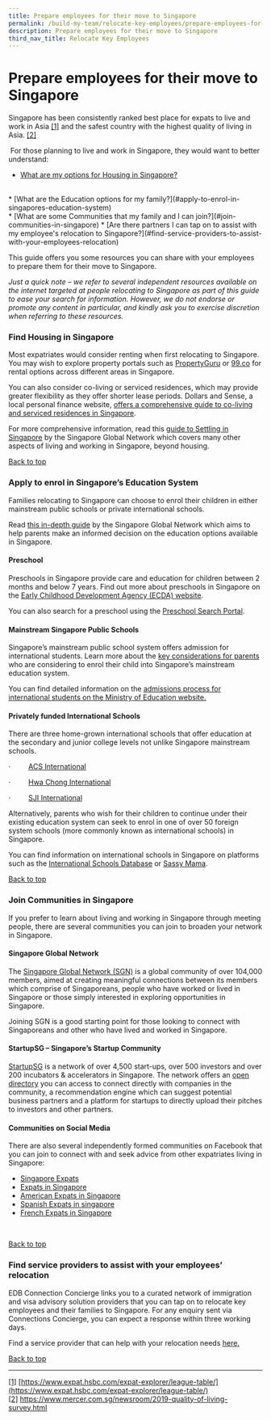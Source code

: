 ```yaml
---
title: Prepare employees for their move to Singapore
permalink: /build-my-team/relocate-key-employees/prepare-employees-for-move-to-sg/
description: Prepare employees for their move to Singapore
third_nav_title: Relocate Key Employees
---
```

# Prepare employees for their move to Singapore


Singapore has been consistently ranked best place for expats to live and work in Asia [\[1\]](#_ftn1) and the safest country with the highest quality of living in Asia. [\[2\]](#_ftn2)

&nbsp;For those planning to live and work in Singapore, they would want to better understand:

* [What are my options for Housing in Singapore?](#find-housing-in-singapore)
<br>
* [What are the Education options for my family?](#apply-to-enrol-in-singapores-education-system)<br>
* [What are some Communities that my family and I can join?](#join-communities-in-singapore)
* [Are there partners I can tap on to assist with my employee's relocation to Singapore?](#find-service-providers-to-assist-with-your-employees-relocation)

This guide offers you some resources you can share with your employees to prepare them for their move to Singapore.

_Just a quick note – we refer to several independent resources available on the internet targeted at people relocating to Singapore as part of this guide to ease your search for information. However, we do not endorse or promote any content in particular, and kindly ask you to exercise discretion when referring to these resources._

### Find Housing in Singapore

Most expatriates would consider renting when first relocating to Singapore. You may wish to explore property portals such as [PropertyGuru](https://www.propertyguru.com.sg/) or [99.co](https://www.99.co/) for rental options across different areas in Singapore.

You can also consider co-living or serviced residences, which may provide greater flexibility as they offer shorter lease periods. Dollars and Sense, a local personal finance website, [offers a comprehensive guide to co-living and serviced residences in Singapore](https://dollarsandsense.sg/price-guide-co-living-spaces-serviced-apartments/).

For more comprehensive information, read this [guide to Settling in Singapore](https://singaporeglobalnetwork.gov.sg/guides/settling-in-sg/) by the Singapore Global Network which covers many other aspects of living and working in Singapore, beyond housing.

[Back to top](#prepare-employees-for-their-move-to-singapore)

### Apply to enrol in Singapore’s Education System

Families relocating to Singapore can choose to enrol their children in either mainstream public schools or private international schools.

Read [this in-depth guide](https://singaporeglobalnetwork.gov.sg/guides/education-in-sg/) by the Singapore Global Network which aims to help parents make an informed decision on the education options available in Singapore.

#### Preschool

Preschools in Singapore provide care and education for children between 2 months and below 7 years. Find out more about preschools in Singapore on the [Early Childhood Development Agency (ECDA) website](https://www.ecda.gov.sg/parents/choosing-a-preschool/choosing-a-preschool-for-your-child).

You can also search for a preschool using the [Preschool Search Portal](https://go.gov.sg/ecda-psp).

#### Mainstream Singapore Public Schools

Singapore’s mainstream public school system offers admission for international students. Learn more about the [key considerations for parents](https://www.moe.gov.sg/international-students/studying-in-singapore) who are considering to enrol their child into Singapore’s mainstream education system.

You can find detailed information on the [admissions process for international students on the Ministry of Education website.](https://www.moe.gov.sg/international-students/admission)

#### Privately funded International Schools

There are three home-grown international schools that offer education at the secondary and junior college levels not unlike Singapore mainstream schools.

·&nbsp;&nbsp;&nbsp;&nbsp;&nbsp;&nbsp;&nbsp;&nbsp; [ACS International](http://www.acsinternational.com.sg/)&nbsp;

·&nbsp;&nbsp;&nbsp;&nbsp;&nbsp;&nbsp;&nbsp;&nbsp; [Hwa Chong International](http://www.hcis.edu.sg/)&nbsp;

·&nbsp;&nbsp;&nbsp;&nbsp;&nbsp;&nbsp;&nbsp;&nbsp; [SJI International](http://www.sji-international.com.sg/)

Alternatively, parents who wish for their children to continue under their existing education system can seek to enrol in one of over 50 foreign system schools (more commonly known as international schools) in Singapore.

You can find information on international schools in Singapore on platforms such as the [International Schools Database](https://www.international-schools-database.com/in/singapore) or [Sassy Mama](https://www.sassymamasg.com/schools-guide/).

[Back to top](#prepare-employees-for-their-move-to-singapore)

### Join Communities in Singapore

If you prefer to learn about living and working in Singapore through meeting people, there are several communities you can join to broaden your network in Singapore.

#### Singapore Global Network

The [Singapore Global Network (SGN)](https://singaporeglobalnetwork.gov.sg) is a global community of over 104,000 members, aimed at creating meaningful connections between its members which comprise of Singaporeans, people who have worked or lived in Singapore or those simply interested in exploring opportunities in Singapore.

Joining SGN is a good starting point for those looking to connect with Singaporeans and other who have lived and worked in Singapore.

#### StartupSG – Singapore’s Startup Community

[StartupSG](https://www.startupsg.gov.sg/) is a network of over 4,500 start-ups, over 500 investors and over 200 incubators &amp; accelerators in Singapore. The network offers an [open directory](https://www.startupsg.gov.sg/directory/startups/) you can access to connect directly with companies in the community, a recommendation engine which can suggest potential business partners and a platform for startups to directly upload their pitches to investors and other partners.

#### Communities on Social Media

There are also several independently formed communities on Facebook that you can join to connect with and seek advice from other expatriates living in Singapore:

* <a href="https://www.facebook.com/groups/singaporeexpatscom">Singapore Expats</a>   
* <a href="https://www.facebook.com/groups/124648157604640">Expats in Singapore</a><br>
* <a href="https://www.facebook.com/groups/americansinsingapore">American Expats in Singapore</a><br>
* <a href="https://www.facebook.com/groups/spanishinsingapore/">Spanish Expats in singapore</a><br>
* <a href="https://www.facebook.com/groups/frenchinsingapore/">French Expats in Singapore</a>

<br>

[Back to top](#prepare-employees-for-their-move-to-singapore)
	
### Find service providers to assist with your employees’ relocation

EDB Connection Concierge links you to a curated network of immigration and visa advisory solution providers that you can tap on to relocate key employees and their families to Singapore. For any enquiry sent via Connections Concierge, you can expect a response within three working days.

Find a service provider that can help with your relocation needs [here](https://www.edb.gov.sg/connections-concierge/service-providers.html?tab=general-service-providers&amp;servicecategory=recruitment&amp;hrsolutions)[.](https://www.edb.gov.sg/connections-concierge/service-providers.html?tab=general-service-providers&amp;servicecategory=incorporation&amp;corporatesecretarialsolutions)

[Back to top](#prepare-employees-for-their-move-to-singapore)

* * *

[\[1\]](#_ftnref1) [https://www.expat.hsbc.com/expat-explorer/league-table/](https://www.expat.hsbc.com/expat-explorer/league-table/)
<br>[\[2\]](#_ftnref2) https://www.mercer.com.sg/newsroom/2019-quality-of-living-survey.html


